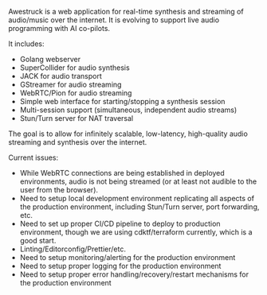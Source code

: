 Awestruck is a web application for real-time synthesis and streaming of audio/music over the internet. It is evolving to support live audio programming with AI co-pilots.

It includes:
* Golang webserver
* SuperCollider for audio synthesis
* JACK for audio transport
* GStreamer for audio streaming
* WebRTC/Pion for audio streaming
* Simple web interface for starting/stopping a synthesis session
* Multi-session support (simultaneous, independent audio streams)
* Stun/Turn server for NAT traversal

The goal is to allow for infinitely scalable, low-latency, high-quality audio streaming and synthesis over the internet.

Current issues:
- While WebRTC connections are being established in deployed environments, audio is not being streamed (or at least not audible to the user from the browser).
- Need to setup local development environment replicating all aspects of the production environment, including Stun/Turn server, port forwarding, etc.
- Need to set up proper CI/CD pipeline to deploy to production environment, though we are using cdktf/terraform currently, which is a good start.
- Linting/Editorconfig/Prettier/etc.
- Need to setup monitoring/alerting for the production environment
- Need to setup proper logging for the production environment
- Need to setup proper error handling/recovery/restart mechanisms for the production environment
